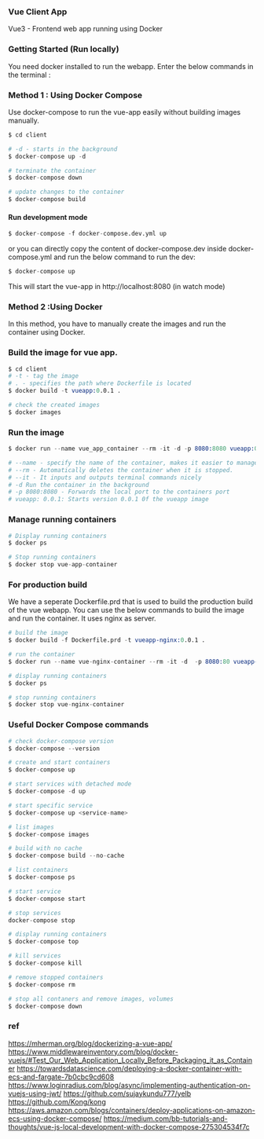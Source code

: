 ### Vue Client App

Vue3 - Frontend web app running using Docker

### Getting Started (Run locally)

You need docker installed to run the webapp. Enter the below commands in the terminal :


### Method 1 : Using Docker Compose
Use docker-compose to run the vue-app easily without building images manually.

```s
$ cd client

# -d - starts in the background
$ docker-compose up -d 

# terminate the container 
$ docker-compose down

# update changes to the container
$ docker-compose build
```
#### Run development mode

```s
$ docker-compose -f docker-compose.dev.yml up
```
or you can directly copy the content of docker-compose.dev inside docker-compose.yml and run the below command to run the dev:

```s
$ docker-compose up
```

This will start the vue-app in http://localhost:8080 (in watch mode)
### Method 2 :Using Docker

In this method, you have to manually create the images and run the container using Docker.

### Build the image for vue app.

```s
$ cd client
# -t - tag the image
# . - specifies the path where Dockerfile is located
$ docker build -t vueapp:0.0.1 .

# check the created images
$ docker images
```

### Run the image

```s
$ docker run --name vue_app_container --rm -it -d -p 8080:8080 vueapp:0.0.1

# --name - specify the name of the container, makes it easier to manage
# --rm - Automatically deletes the container when it is stopped.
# --it - It inputs and outputs terminal commands nicely
# -d Run the container in the background
# -p 8080:8080 - Forwards the local port to the containers port
# vueapp: 0.0.1: Starts version 0.0.1 0f the vueapp image
```

### Manage running containers

```s
# Display running containers
$ docker ps 

# Stop running containers 
$ docker stop vue-app-container
```

### For production build 

We have a seperate Dockerfile.prd that is used to build the production build of the vue webapp. You can use the below
commands to build the image and run the container. It uses nginx as server.


```s
# build the image
$ docker build -f Dockerfile.prd -t vueapp-nginx:0.0.1 .

# run the container
$ docker run --name vue-nginx-container --rm -it -d  -p 8080:80 vueapp-nginx:0.0.1

# display running containers 
$ docker ps 

# stop running containers 
$ docker stop vue-nginx-container

```

### Useful Docker Compose commands

```s
# check docker-compose version
$ docker-compose --version

# create and start containers
$ docker-compose up

# start services with detached mode
$ docker-compose -d up

# start specific service
$ docker-compose up <service-name>

# list images
$ docker-compose images

# build with no cache
$ docker-compose build --no-cache

# list containers
$ docker-compose ps

# start service
$ docker-compose start

# stop services
docker-compose stop

# display running containers
$ docker-compose top

# kill services
$ docker-compose kill

# remove stopped containers
$ docker-compose rm

# stop all contaners and remove images, volumes
$ docker-compose down
```

### ref
https://mherman.org/blog/dockerizing-a-vue-app/
https://www.middlewareinventory.com/blog/docker-vuejs/#Test_Our_Web_Application_Locally_Before_Packaging_it_as_Container
https://towardsdatascience.com/deploying-a-docker-container-with-ecs-and-fargate-7b0cbc9cd608
https://www.loginradius.com/blog/async/implementing-authentication-on-vuejs-using-jwt/
https://github.com/sujaykundu777/yelb
https://github.com/Kong/kong
https://aws.amazon.com/blogs/containers/deploy-applications-on-amazon-ecs-using-docker-compose/
https://medium.com/bb-tutorials-and-thoughts/vue-js-local-development-with-docker-compose-275304534f7c